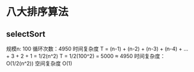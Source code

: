 # 八大排序算法

## selectSort
规模n: 100
循环次数：4950
时间复杂度 T = (n-1) + (n-2) + (n-3) + (n-4) + ... + 3 + 2 + 1 = 1/2(n^2)
          T = 1/2(100^2) = 5000 ≈ 4950
         时间复杂度：O(1/2(n^2))
空间复杂度 O(1)